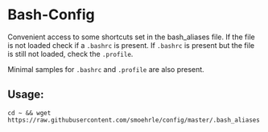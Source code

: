 # Bash-Config
Convenient access to some shortcuts set in the bash_aliases file. If the file is not
loaded check if a `.bashrc` is present. If `.bashrc` is present but the file is still
not loaded, check the `.profile`.

Minimal samples for `.bashrc` and `.profile` are also present.

## Usage:
```
cd ~ && wget https://raw.githubusercontent.com/smoehrle/config/master/.bash_aliases
```

